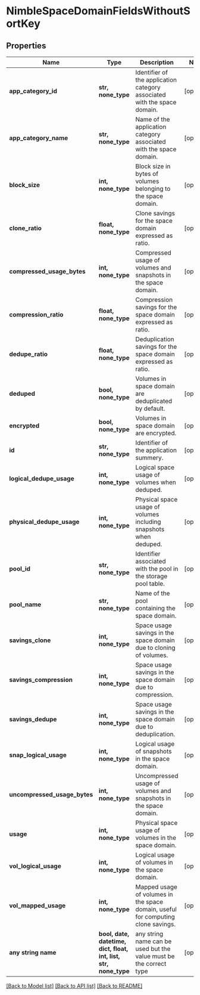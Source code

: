 # NimbleSpaceDomainFieldsWithoutSortKey


## Properties
Name | Type | Description | Notes
------------ | ------------- | ------------- | -------------
**app_category_id** | **str, none_type** | Identifier of the application category associated with the space domain. | [optional] 
**app_category_name** | **str, none_type** | Name of the application category associated with the space domain. | [optional] 
**block_size** | **int, none_type** | Block size in bytes of volumes belonging to the space domain. | [optional] 
**clone_ratio** | **float, none_type** | Clone savings for the space domain expressed as ratio. | [optional] 
**compressed_usage_bytes** | **int, none_type** | Compressed usage of volumes and snapshots in the space domain. | [optional] 
**compression_ratio** | **float, none_type** | Compression savings for the space domain expressed as ratio. | [optional] 
**dedupe_ratio** | **float, none_type** | Deduplication savings for the space domain expressed as ratio. | [optional] 
**deduped** | **bool, none_type** | Volumes in space domain are deduplicated by default. | [optional] 
**encrypted** | **bool, none_type** | Volumes in space domain are encrypted. | [optional] 
**id** | **str, none_type** | Identifier of the application summery. | [optional] 
**logical_dedupe_usage** | **int, none_type** | Logical space usage of volumes when deduped. | [optional] 
**physical_dedupe_usage** | **int, none_type** | Physical space usage of volumes including snapshots when deduped. | [optional] 
**pool_id** | **str, none_type** | Identifier associated with the pool in the storage pool table. | [optional] 
**pool_name** | **str, none_type** | Name of the pool containing the space domain. | [optional] 
**savings_clone** | **int, none_type** | Space usage savings in the space domain due to cloning of volumes. | [optional] 
**savings_compression** | **int, none_type** | Space usage savings in the space domain due to compression. | [optional] 
**savings_dedupe** | **int, none_type** | Space usage savings in the space domain due to deduplication. | [optional] 
**snap_logical_usage** | **int, none_type** | Logical usage of snapshots in the space domain. | [optional] 
**uncompressed_usage_bytes** | **int, none_type** | Uncompressed usage of volumes and snapshots in the space domain. | [optional] 
**usage** | **int, none_type** | Physical space usage of volumes in the space domain. | [optional] 
**vol_logical_usage** | **int, none_type** | Logical usage of volumes in the space domain. | [optional] 
**vol_mapped_usage** | **int, none_type** | Mapped usage of volumes in the space domain, useful for computing clone savings. | [optional] 
**any string name** | **bool, date, datetime, dict, float, int, list, str, none_type** | any string name can be used but the value must be the correct type | [optional]

[[Back to Model list]](../README.md#documentation-for-models) [[Back to API list]](../README.md#documentation-for-api-endpoints) [[Back to README]](../README.md)


